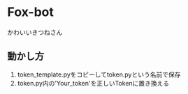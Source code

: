 # Fox-bot
かわいいきつねさん

## 動かし方
1. token_template.pyをコピーしてtoken.pyという名前で保存
2. token.py内の'Your_token'を正しいTokenに置き換える
